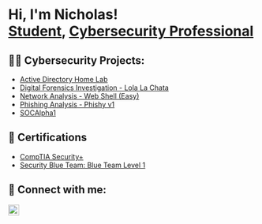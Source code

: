 <h1>Hi, I'm Nicholas! <br/><a href="https://github.com/nickstrunk">Student</a>, <a href="https://www.linkedin.com/in/nicholas-strunk">Cybersecurity Professional</a></h1>

<h2>👨‍💻 Cybersecurity Projects:</h2>

  - [Active Directory Home Lab](https://github.com/nickstrunk/ActiveDirectoryLab)
  - [Digital Forensics Investigation - Lola La Chata](https://github.com/nickstrunk/LolaLaChata-Halloween23)
  - [Network Analysis - Web Shell (Easy)](https://github.com/nickstrunk/Network-Analysis-Web-Shell-Easy-)
  - [Phishing Analysis - Phishy v1](https://github.com/nickstrunk/Phishyv1)
  - [SOCAlpha1](https://github.com/nickstrunk/SOCAlpha1)

<h2>📝 Certifications</h2>

  - [CompTIA Security+](https://www.credly.com/badges/0de55de2-b87f-4383-9581-6d6448626ed2/public_url)
  - [Security Blue Team: Blue Team Level 1](https://www.credly.com/badges/17bdf025-f79e-4294-9d3d-b05e2a2a4256/public_url)

<!-- 
<h2>🖱️ Skills</h2>

<h3> Phishing Analysis</h3>

  * [Categorizing Phishing Emails](https://github.com/nickstrunk/nickstrunk/assets/165805194/47a9afeb-273e-469e-a126-452ec4bf8c2d)
  * [Manual Artifact Extraction](https://github.com/nickstrunk/nickstrunk/assets/165805194/524cb2a4-becb-4784-93bb-6b2f05cd2513) (WHOis Lookup, Powershell)
  * [Attachment Analysis](https://github.com/nickstrunk/nickstrunk/assets/165805194/e54f4d65-6d83-4135-bcb3-97c702693109)
  * [Phishing Response Capstone](https://github.com/nickstrunk/nickstrunk/assets/165805194/fb328ef0-9d46-4f9d-96fe-97b9765191cb)

<h3> Threat Intelligence</h3>

* [Threat Intel Platform: MISP](https://github.com/nickstrunk/nickstrunk/assets/165805194/a5138459-3c5d-4c2e-9f9a-631791659686)

<h3> Digital Forensics</h3>

* [Identifying File Systems](https://github.com/nickstrunk/nickstrunk/assets/165805194/a5138459-3c5d-4c2e-9f9a-631791659686)
* [Metadata and File Carving](https://github.com/nickstrunk/nickstrunk/assets/165805194/a5138459-3c5d-4c2e-9f9a-631791659686)
* [Hashing and Integrity](https://github.com/nickstrunk/nickstrunk/assets/165805194/a5138459-3c5d-4c2e-9f9a-631791659686)
* [Data Acquisition](https://github.com/nickstrunk/nickstrunk/assets/165805194/a5138459-3c5d-4c2e-9f9a-631791659686)
-->
<h2> 🤳 Connect with me:</h2>

[<img align="left" alt="NickStrunk | LinkedIn" width="22px" src="https://cdn.jsdelivr.net/npm/simple-icons@v3/icons/linkedin.svg" />][linkedin]

[linkedin]: https://linkedin.com/in/nicholas-strunk



<!--
**joshmadakor1/joshmadakor1** is a ✨ _special_ ✨ repository because its `README.md` (this file) appears on your GitHub profile.

Here are some ideas to get you started:

- 🔭 I’m currently working on ...
- 🌱 I’m currently learning ...
- 👯 I’m looking to collaborate on ...
- 🤔 I’m looking for help with ...
- 💬 Ask me about ...
- 📫 How to reach me: ...
- 😄 Pronouns: ...
- ⚡ Fun fact: ...
-->
